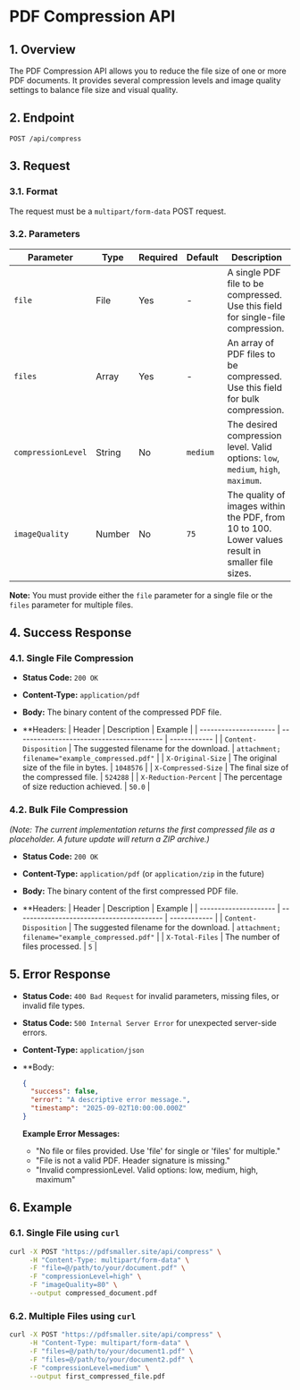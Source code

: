 # PDF Compression API

## 1. Overview

The PDF Compression API allows you to reduce the file size of one or more PDF documents. It provides several compression levels and image quality settings to balance file size and visual quality.

## 2. Endpoint

`POST /api/compress`

## 3. Request

### 3.1. Format

The request must be a `multipart/form-data` POST request.

### 3.2. Parameters

| Parameter          | Type                               | Required | Default  | Description                                                                                             |
| ------------------ | ---------------------------------- | -------- | -------- | ------------------------------------------------------------------------------------------------------- |
| `file`             | File                               | Yes      | -        | A single PDF file to be compressed. Use this field for single-file compression.                         |
| `files`            | Array<File>                        | Yes      | -        | An array of PDF files to be compressed. Use this field for bulk compression.                            |
| `compressionLevel` | String                             | No       | `medium` | The desired compression level. Valid options: `low`, `medium`, `high`, `maximum`.                       |
| `imageQuality`     | Number                             | No       | `75`     | The quality of images within the PDF, from 10 to 100. Lower values result in smaller file sizes.         |

**Note:** You must provide either the `file` parameter for a single file or the `files` parameter for multiple files.

## 4. Success Response

### 4.1. Single File Compression

-   **Status Code:** `200 OK`
-   **Content-Type:** `application/pdf`
-   **Body:** The binary content of the compressed PDF file.

-   **Headers:
    | Header                | Description                               | Example      |
    | --------------------- | ----------------------------------------- | ------------ |
    | `Content-Disposition` | The suggested filename for the download.  | `attachment; filename="example_compressed.pdf"` |
    | `X-Original-Size`     | The original size of the file in bytes.   | `1048576`    |
    | `X-Compressed-Size`   | The final size of the compressed file.    | `524288`     |
    | `X-Reduction-Percent` | The percentage of size reduction achieved. | `50.0`       |

### 4.2. Bulk File Compression

*(Note: The current implementation returns the first compressed file as a placeholder. A future update will return a ZIP archive.)*

-   **Status Code:** `200 OK`
-   **Content-Type:** `application/pdf` (or `application/zip` in the future)
-   **Body:** The binary content of the first compressed PDF file.

-   **Headers:
    | Header                | Description                               | Example      |
    | --------------------- | ----------------------------------------- | ------------ |
    | `Content-Disposition` | The suggested filename for the download.  | `attachment; filename="example_compressed.pdf"` |
    | `X-Total-Files`       | The number of files processed.            | `5`          |

## 5. Error Response

-   **Status Code:** `400 Bad Request` for invalid parameters, missing files, or invalid file types.
-   **Status Code:** `500 Internal Server Error` for unexpected server-side errors.
-   **Content-Type:** `application/json`

-   **Body:
    ```json
    {
      "success": false,
      "error": "A descriptive error message.",
      "timestamp": "2025-09-02T10:00:00.000Z"
    }
    ```
    **Example Error Messages:**
    - "No file or files provided. Use 'file' for single or 'files' for multiple."
    - "File is not a valid PDF. Header signature is missing."
    - "Invalid compressionLevel. Valid options: low, medium, high, maximum"

## 6. Example

### 6.1. Single File using `curl`

```bash
curl -X POST "https://pdfsmaller.site/api/compress" \
     -H "Content-Type: multipart/form-data" \
     -F "file=@/path/to/your/document.pdf" \
     -F "compressionLevel=high" \
     -F "imageQuality=80" \
     --output compressed_document.pdf
```

### 6.2. Multiple Files using `curl`

```bash
curl -X POST "https://pdfsmaller.site/api/compress" \
     -H "Content-Type: multipart/form-data" \
     -F "files=@/path/to/your/document1.pdf" \
     -F "files=@/path/to/your/document2.pdf" \
     -F "compressionLevel=medium" \
     --output first_compressed_file.pdf
```